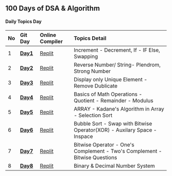 
## 100 Days of DSA & Algorithm

#### Daily Topics Day

| No  | Git Day  | Online Compiler |  Topics Detail |
| :-- | :------- | :-------------- | :-------------- |
| 1   | **[Day1](https://github.com/ahsan-chy/100-Days-of-DSA-Algorithm/tree/Day-1/Day%201)** | [Replit](https://replit.com/@ahaniqbal?path=folder/100%20Days%20DSA%20with%20C%2B%2B/Day%201) | Increment - Decrement, If - IF Else, Swapping |
| 2   | **[Day2](https://github.com/ahsan-chy/100-Days-of-DSA-Algorithm/tree/Day-2/Day%202)** | [Replit](https://replit.com/@ahaniqbal?path=folder/100%20Days%20DSA%20with%20C%2B%2B/Day%202) | Reverse Number/ String- Plendrom, Strong Number |
| 3   | **[Day3](https://github.com/ahsan-chy/100-Days-of-DSA-Algorithm/tree/Day-3/Day%203)** | [Replit](https://replit.com/@ahaniqbal?path=folder/100%20Days%20DSA%20with%20C%2B%2B/Day%203) | Display only Unique Element - Remove Dublicate |
| 4   | **[Day4](https://github.com/ahsan-chy/100-Days-of-DSA-Algorithm/tree/Day-3/Day%204)** | [Replit](https://replit.com/@ahaniqbal?path=folder/100%20Days%20DSA%20with%20C%2B%2B/Day%204) | Basics of Math Operations - Quotient - Remainder - Modulus |
| 5   | **[Day5](https://github.com/ahsan-chy/100-Days-of-DSA-Algorithm/tree/Day-3/Day%205)** | [Replit](https://replit.com/@ahaniqbal?path=folder/100%20Days%20DSA%20with%20C%2B%2B/Day%205) | ARRAY - Kadane's Algorithm in Array - Selection Sort |
| 6   | **[Day6](https://github.com/ahsan-chy/100-Days-of-DSA-Algorithm/tree/Day-8/Day%206)** | [Replit](https://replit.com/@ahaniqbal?path=folder/100%20Days%20DSA%20with%20C%2B%2B/Day%206) | Bubble Sort - Swap with Bitwise Operator(XOR) - Auxilary Space - Inspace|
| 7   | **[Day7](https://github.com/ahsan-chy/100-Days-of-DSA-Algorithm/tree/Day-8/Day%207)** | [Replit](https://replit.com/@ahaniqbal?path=folder/100%20Days%20DSA%20with%20C%2B%2B/Day%207) | Bitwise Operator - One's Complement - Two's Complement - Bitwise Questions|
| 8   | **[Day8](https://github.com/ahsan-chy/100-Days-of-DSA-Algorithm/tree/Day-8/Day%208)** | [Replit](https://replit.com/@ahaniqbal?path=folder/100%20Days%20DSA%20with%20C%2B%2B/Day%208) | Binary & Decimal Number System |